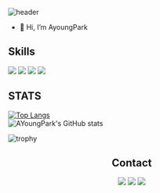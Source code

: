 ![header](https://capsule-render.vercel.app/api?type=Soft&color=auto&height=200&section=header&text=AyoungPark&#x0027;s&#160;GitHub&fontSize=45)
- 👋 Hi, I’m AyoungPark

## **Skills**

<img src="https://img.shields.io/badge/Python-3776AB?style=for-the-badge&logo=python&logoColor=ffffff"/>  <img src="https://img.shields.io/badge/Html5-E34F26?style=for-the-badge&logo=html5&logoColor=ffffff"/>  <img src="https://img.shields.io/badge/MySQL-4479A1?style=for-the-badge&logo=MySQL&logoColor=ffffff"/>   <img src="https://img.shields.io/badge/MarkDown-000000?style=for-the-badge&logo=Markdown&logoColor=ffffff"/>    

## STATS
[![Top Langs](https://github-readme-stats.vercel.app/api/top-langs/?username=ayoungparkme&theme=radical&layout=compact&)](https://github.com/ayoungparkme/github-readme-stats)  
![AYoungPark's GitHub stats](https://github-readme-stats.vercel.app/api?username=ayoungparkme&theme=radical&show_icons=true)


![trophy](https://github-profile-trophy.vercel.app/?username=ayoungparkme&theme=radical)

## <center> Contact </center>
<center>
<a href="https://velog.io/@ay_park" target="_blank"><img src="https://img.shields.io/badge/Velog-000000?style=for-the-badge&logo=&logoColor=white"/></a>  
<a href="ayoungparkme@gmail.com" target="_blank"><img src="https://img.shields.io/badge/mail-EA4335?style=for-the-badge&logo=gmail&logoColor=white"/></a>
<a href="https://github.com/ayoungparkme" target="_blank"><img src="https://img.shields.io/badge/github-181717?style=for-the-badge&logo=github&logoColor=white"/></a>
